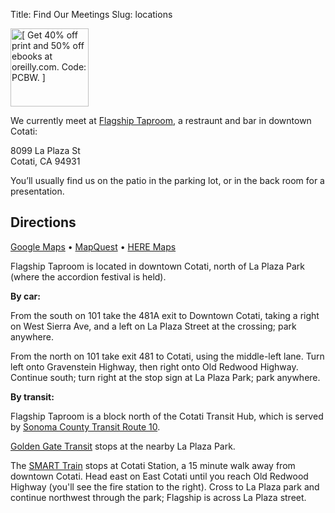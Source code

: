 Title: Find Our Meetings
Slug: locations

<img class="image-right" alt="[ Get 40% off print and 50% off ebooks at oreilly.com. Code: PCBW. ]"
    width="125" height="125" style="image-rendering: crisp-edges"
    src="/images/oreilly-discount.gif">

We currently meet at [Flagship Taproom](https://www.flagshiptaproom.com/cotati), a restraunt and bar in downtown Cotati:

<div itemscope itemtype="http://schema.org/PostalAddress">
  <span itemprop="streetAddress">8099 La Plaza St</span><br>
  <span itemprop="addressLocality">Cotati</span>,
  <span itemprop="addressRegion">CA</span>
  <span itemprop="postalCode">94931</span>
</div>

You’ll usually find us on the patio in the parking lot, or in the back room for a presentation.

## Directions

<a href="https://www.google.com/maps/place/8099+La+Plaza+B,+Cotati,+CA+94931/@38.3270683,-122.708196,19z/data=!3m1!4b1!4m6!3m5!1s0x80844a87f000bc7d:0xe81389799bec8174!8m2!3d38.3270683!4d-122.7075523!16s%2Fg%2F11m_lf8zv8?entry=ttu">Google Maps</a>
&bull; <a href="https://www.mapquest.com/us/ca/cotati/94931-4200/8099-la-plaza-38.32714,-122.70763">MapQuest</a>
&bull; <a href="https://wego.here.com/r/drive//s-Yz07aWQ9ODQwOXFiZHAtYmZiMDQ0Mzg2MTBjNDM5NWI2ZTI2ZTRhZmQxNDc3MWI7bGF0PTM4LjMyNzE0O2xvbj0tMTIyLjcwNzYzO249RmxhZ3NoaXAlMjBUYXByb29tJTIwKEZsYWclMjBTaGlwKTtwaD0=?map=38.32575,-122.7051,15,normal">HERE Maps</a>

Flagship Taproom is located in downtown Cotati, north of La Plaza Park (where the accordion festival is held).

**By car:**

From the south on 101 take the 481A exit to Downtown Cotati, taking a right on West Sierra Ave, and a left on La Plaza Street at the crossing; park anywhere.

From the north on 101 take exit 481 to Cotati, using the middle-left lane.
Turn left onto Gravenstein Highway, then right onto Old Redwood Highway.
Continue south; turn right at the stop sign at La Plaza Park; park anywhere.

**By transit:**

Flagship Taproom is a block north of the Cotati Transit Hub, which is served by [Sonoma County Transit Route 10](https://sctransit.com/maps-schedules/route-10/).

[Golden Gate Transit](https://www.goldengate.org/bus/schedules-maps/) stops at the nearby La Plaza Park.

The [SMART Train](https://www.sonomamarintrain.org/) stops at Cotati Station, a 15 minute walk away from downtown Cotati.
Head east on East Cotati until you reach Old Redwood Highway (you'll see the fire station to the right).
Cross to La Plaza park and continue northwest through the park; Flagship is across La Plaza street.

<!--

We currently meet at [Redwood Cafe](https://redwoodcafecotati.com/) in Cotati:

<div itemscope itemtype="http://schema.org/PostalAddress">
  <span itemprop="streetAddress">8240 Old Redwood Highway</span><br>
  <span itemprop="addressLocality">Cotati</span>,
  <span itemprop="addressRegion">CA</span>
  <span itemprop="postalCode">94931</span>
</div>

Find us in the tent in the parking lot.

## Directions

<a href="https://www.google.com/maps/place/Redwood+Cafe/@38.325403,-122.7055017,20.08z/data=!4m15!1m8!3m7!1s0x80844a88f39234f9:0x62f168a97a5729cc!2s8240+Old+Redwood+Hwy,+Cotati,+CA+94931!3b1!8m2!3d38.3256851!4d-122.7051772!16s%2Fg%2F11bw3y2_jb!3m5!1s0x80844a88f3ad969d:0xb725bf0c7182197d!8m2!3d38.3256149!4d-122.7052078!16s%2Fg%2F1v76zwpl">Google Maps</a>
&bull; <a href="https://www.mapquest.com/us/ca/cotati/94931-5208/8240-old-redwood-hwy-38.32575,-122.7051">MapQuest</a>
&bull; <a href="https://wego.here.com/directions/drive//Redwood%20Cafe:38.32575,-122.7051?map=38.32575,-122.7051,15,normal">HERE Maps</a>

Redwood Cafe is located in downtown Cotati, south of La Plaza Park (where the accordion festival is held).

**By car:**

From the south on 101 take the 481A exit to Downtown Cotati, taking a right on West Sierra Ave, and a right on Old Redwood Highway at the light; park anywhere.
Head south past the tents to Redwood Cafe.

From the north on 101 take exit 481 to Cotati, using the middle-left lane.
Turn left onto Gravenstein Highway, then right onto Old Redwood Highway.
Continue south through the light; park anywhere.
Head south past the tents to Redwood Cafe.

**By transit:**

Redwood Cafe is a half-block south of the Cotati Transit Hub, which is served by [Sonoma County Transit Route 10](https://sctransit.com/maps-schedules/route-10/).

[Golden Gate Transit](https://www.goldengate.org/bus/schedules-maps/) stops at the nearby La Plaza Park.

The [SMART Train](https://www.sonomamarintrain.org/) stops at Cotati Station, a 15 minute walk away from downtown Cotati.
Head east on East Cotati until you reach Old Redwood Highway (you'll see the fire station to the right).
Take a left and continue half a block; Redwood Cafe is on the left.

-->

<!--
<div itemscope itemtype="http://schema.org/PostalAddress">
  <span itemprop="streetAddress">2260 Apollo Way</span><br>
  <span itemprop="addressLocality">Santa Rosa</span>,
  <span itemprop="addressRegion">CA</span>
  <span itemprop="postalCode">95407</span>
</div>

Enter on the northwest side from Apollo Way.

## Directions

<a href="https://www.google.com/maps/dir//2260+Apollo+Way,+Santa+Rosa,+CA+95407/@38.4195768,-122.7540165,17z/data=!4m8!4m7!1m0!1m5!1m1!1s0x8084378f85253af7:0xcd5d7690df0dbbeb!2m2!1d-122.7515944!2d38.4192156">Google Maps</a>
&bull; <a href="https://www.mapquest.com/search/result?slug=%2Fus%2Fcalifornia%2Fsanta-rosa%2F95407-9112%2F2260-apollo-way-38.419129,-122.751561&query=2260%20Apollo%20Way,%20Santa%20Rosa,%20CA%2095407-9112&page=0&index=0">MapQuest</a>
&bull; <a href="https://wego.here.com/directions/mix//2260-Apollo-Way,-Santa-Rosa,-CA-95407,-USA">HERE Maps</a>

**By car:** From the US-101/CA-12 junction in central Santa Rosa, take
CA-12 westbound 1 mile to the second exit, exiting left (south) onto
Stony Point Road, proceeding one long block to turn right (west) onto
Sebastopol Road.  Proceed 1/2 mile to turn left (south) onto Corporate
Center Pkwy.  Proceed 1/3 mile (4 blocks ) to turn left (east) onto
Apollo Way.  Sonic is on the right.

**Enter by the back entrance**, not the normal public entrance.
This is a gate at the northwest corner, by Apollo way.
Look for NBLUG signage.
-->
